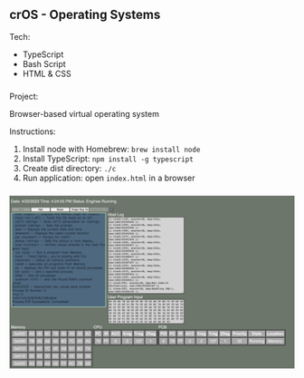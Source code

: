 ## crOS - Operating Systems

Tech:

- TypeScript
- Bash Script
- HTML & CSS

###

Project:

Browser-based virtual operating system

Instructions:

1. Install node with Homebrew: `brew install node`
2. Install TypeScript: `npm install -g typescript`
3. Create dist directory: `./c`
4. Run application: open `index.html` in a browser

###

![image info](./readme-img.png)
